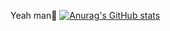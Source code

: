 Yeah man🤙
[![Anurag's GitHub stats](https://github-readme-stats.vercel.app/api?username=Ssammuss)](https://github.com/anuraghazra/github-readme-stats)
<!---
Ssammuss/Ssammuss is a ✨ special ✨ repository because its `README.md` (this file) appears on your GitHub profile.
You can click the Preview link to take a look at your changes.
--->
